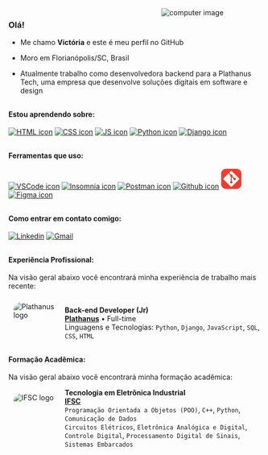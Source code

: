 <img src="https://media.giphy.com/media/scZPhLqaVOM1qG4lT9/giphy.gif" alt="computer image" min-width="400px" max-width="200px" width="200px" align="right">

### Olá!

- Me chamo **Victória** e este é meu perfil no GitHub

- Moro em Florianópolis/SC, Brasil

- Atualmente trabalho como desenvolvedora backend para a Plathanus Tech, uma empresa que desenvolve soluções digitais em software e design


##

#### Estou aprendendo sobre:

[<img height="40px" width="40px" alt="HTML icon" src="https://skillicons.dev/icons?i=html"/>](https://developer.mozilla.org/pt-BR/docs/Web/HTML)
[<img height="40px" width="40px" alt="CSS icon" src="https://skillicons.dev/icons?i=css"/>](https://developer.mozilla.org/pt-BR/docs/Web/CSS)
[<img height="40px" width="40px" alt="JS icon" src="https://skillicons.dev/icons?i=js"/>](https://developer.mozilla.org/pt-BR/docs/Web/JavaScript)
[<img height="40px" width="40px" alt="Python icon" src="https://skillicons.dev/icons?i=python"/>](https://www.python.org/)
[<img height="40px" width="40px" alt="Django icon" src="https://skillicons.dev/icons?i=django"/>](https://www.djangoproject.com/)

##

#### Ferramentas que uso:

[<img height="40px" width="40px" alt="VSCode icon" src="https://skillicons.dev/icons?i=vscode"/>](https://code.visualstudio.com)
[<img height="40px" width="40px" alt="Insomnia icon" src="https://i.postimg.cc/MHch4m7T/insomnia.png"/>](https://insomnia.rest)
[<img height="40px" width="40px" alt="Postman icon" src="https://i.postimg.cc/QNyBTNVk/postman.png"/>](https://www.postman.com)
[<img height="40px" width="40px" alt="Github icon" src="https://skillicons.dev/icons?i=github"/>](https://github.com/)
[<img height="40px" width="40px" alt="Git icon" src="https://raw.githubusercontent.com/tandpfun/skill-icons/main/icons/Git.svg"/>](https://git-scm.com)
[<img height="40px" width="40px" alt="Figma icon" src="https://skillicons.dev/icons?i=figma"/>](https://www.figma.com)

##

#### Como entrar em contato comigo:

[<img alt="Linkedin" src="https://img.shields.io/badge/-linkedin-%230077B5?style=for-the-badge&logo=linkedin&logoColor=white"/>](https://www.linkedin.com/in/vicfabriss/)
[<img alt="Gmail" src="https://img.shields.io/badge/-Gmail-%23333?style=for-the-badge&logo=gmail&logoColor=white"/>](mailto:vicfabriss@gmail.com)

##

#### Experiência Profissional:

Na visão geral abaixo você encontrará minha experiência de trabalho mais recente:

[<img style='border-radius:15px;margin:10px' align="left" height="92px" width="92px" alt="Plathanus logo" src="https://scontent.fnvt6-1.fna.fbcdn.net/v/t39.30808-6/324745389_560888945918492_8665472453244659335_n.jpg?stp=cp6_dst-jpg&_nc_cat=105&ccb=1-7&_nc_sid=5f2048&_nc_ohc=yztOHVMZWGgAX-lZ_Nw&_nc_ht=scontent.fnvt6-1.fna&oh=00_AfCPVcCYjioDgdBx7R3x25kovkE8VCesLv1nHeBD0vGhcw&oe=65610BF2"/>](https://plathanus.com.br/)
\
**Back-end Developer (Jr)** \
[**Plathanus**](https://plathanus.com.br/) • Full-time \
Linguagens e Tecnologias: `Python`, `Django`, `JavaScript`, `SQL`, `CSS`, `HTML`

##

#### Formação Acadêmica:

Na visão geral abaixo você encontrará minha formação acadêmica:

[<img style='border-radius:15px;margin:10px' align="left" height="92px" width="92px" alt="IFSC logo" src="https://play-lh.googleusercontent.com/hUlzc-60QnJYZBCxx81qtVwyYlkKKhuyFlgeZ6Vp1k3R7alp_TqIkbfLiiww_pslYHc"/>](https://www.ifsc.edu.br/web/campus-florianopolis)

**Tecnologia em Eletrônica Industrial** \
[**IFSC**](https://www.ifsc.edu.br/web/campus-florianopolis) \
`Programação Orientada a Objetos (POO)`, `C++`, `Python`, `Comunicação de Dados`
<br/> `Circuitos Elétricos`, `Eletrônica Analógica e Digital`, `Controle Digital`, `Processamento Digital de Sinais`, `Sistemas Embarcados`
